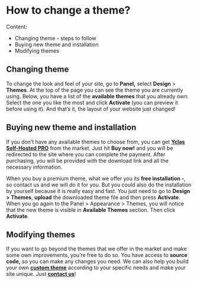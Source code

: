 # How to change a theme?

Content:

-   Changing theme - steps to follow
-   Buying new theme and installation
-   Modifying themes


## Changing theme

To change the look and feel of your site, go to  **Panel,** select  **Design**  > **Themes**. At the top of the page you can see the theme you are currently using. Below, you have a list of the  **available themes**  that you already own. Select the one you like the most and click  **Activate**  (you can preview it before using it). And that’s it, the layout of your website just changed!

## Buying new theme and installation

If you don’t have any available themes to choose from, you can get  **[Yclas Self-Hosted PRO](https://selfhosted.yclas.com/themes/yclas-self-hosted-pro.html)**  from the market. Just hit  **Buy now!**  and you will be redirected to the site where you can complete the payment. After purchasing, you will be provided with the download link and all the necessary information.

When you buy a premium theme, what we offer you its  **free installation -**, so contact us and we will do it for you. But you could also do the installation by yourself because it is really easy and fast. You just need to go to  **Design > Themes**, **upload**  the downloaded theme file and then press  **Activate**. When you go again to the Panel > Appearance > Themes, you will notice that the new theme is visible in  **Available Themes**  section. Then click  **Activate**.

## Modifying themes

If you want to go beyond the themes that we offer in the market and make some own improvements, you’re free to do so. You have access to  **source code,**  so you can make any changes you need. We can also help you build your own  **[custom theme](https://yclas.com/customization-potential.html)**  according to your specific needs and make your site unique. Just  **[contact us](https://yclas.com/contact/)**!
